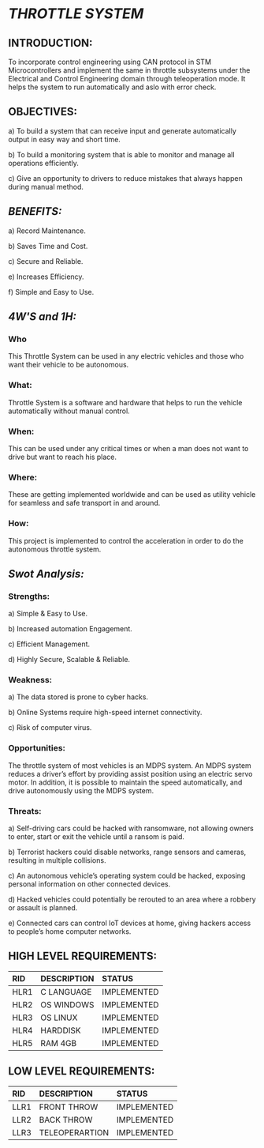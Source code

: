 # *THROTTLE SYSTEM*
## INTRODUCTION:
To incorporate control engineering using CAN protocol in STM Microcontrollers and implement the same in throttle subsystems under the Electrical and Control Engineering domain through teleoperation mode. It helps the system to run automatically and aslo with error check. 

## OBJECTIVES:
a) To build a system that can receive input and generate automatically output in easy way and short time.

b) To build a monitoring system that is able to monitor and manage all operations efficiently.

c) Give an opportunity to drivers to reduce mistakes that always happen during manual method.


## *BENEFITS:*
a) Record Maintenance.

b) Saves Time and Cost.

c) Secure and Reliable.

e) Increases Efficiency.

f) Simple and Easy to Use.


## *4W'S and 1H:*

### Who
This Throttle System can be used in any electric vehicles and those who want their vehicle to be autonomous. 
### What:
Throttle System is a software and hardware that helps to run the vehicle automatically without manual control.
### When:
This can be used under any critical times or when a man does not want to drive but want to reach his place.
### Where:
These are getting implemented worldwide and can be used as utility vehicle for seamless and safe transport in and around.
### How:
This project is implemented to control the acceleration in order to do the autonomous throttle system.

## *Swot Analysis:*

### Strengths:
a) Simple & Easy to Use.

b) Increased automation Engagement.

c) Efficient  Management.

d) Highly Secure, Scalable & Reliable. 


### Weakness:
a) The data stored is prone to cyber hacks.

b) Online Systems require high-speed internet connectivity.

c) Risk of computer virus.

### Opportunities:

The throttle system of most vehicles is an MDPS system. An MDPS system reduces a driver’s effort by providing assist position using an electric servo motor. In addition, it is possible to maintain the speed automatically, and drive autonomously using the MDPS system.

 ### Threats:

a) Self-driving cars could be hacked with ransomware, not allowing owners to enter, start or exit the vehicle until a ransom is paid.

b) Terrorist hackers could disable networks, range sensors and cameras, resulting in multiple collisions.

c) An autonomous vehicle’s operating system could be hacked, exposing personal information on other connected devices.

d) Hacked vehicles could potentially be rerouted to an area where a robbery or assault is planned.

e) Connected cars can control IoT devices at home, giving hackers access to people’s home computer networks.


## HIGH LEVEL REQUIREMENTS:

|RID|DESCRIPTION|STATUS|
|:--|:----------|:-----|
|HLR1|C LANGUAGE|IMPLEMENTED|
|HLR2|OS WINDOWS|IMPLEMENTED|
|HLR3|OS LINUX|IMPLEMENTED|
|HLR4|HARDDISK|IMPLEMENTED|
|HLR5|RAM 4GB|IMPLEMENTED|

## LOW LEVEL REQUIREMENTS:

|RID|DESCRIPTION|STATUS|
|:--|:----------|:-----|
|LLR1|FRONT THROW|IMPLEMENTED|
|LLR2|BACK THROW|IMPLEMENTED|
|LLR3|TELEOPERARTION|IMPLEMENTED|
